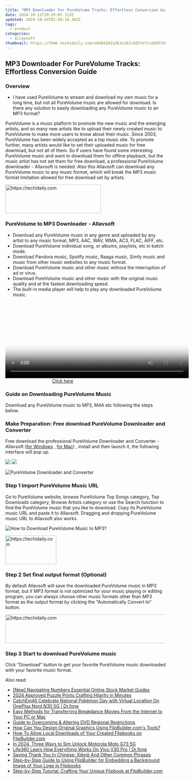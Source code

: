 ```yaml
---
title: "MP3 Downloader For PureVolume Tracks: Effortless Conversion Guide"
date: 2024-10-11T20:29:07.123Z
updated: 2024-10-14T01:50:10.382Z
tags:
  - product
categories:
  - allavsoft
thumbnail: https://thmb.techidaily.com/e8d04162a361e101c6d5fe7cceb85fa9aae79c5e50584f8b8db01d521f6c1c1d.jpg
---
```


## MP3 Downloader For PureVolume Tracks: Effortless Conversion Guide

### Overview

* I have used PureVolume to stream and download my own music for a long time, but not all PureVolume music are allowed for download. Is there any solution to easily downloading any PureVolume music to an MP3 format?

PureVolume is a music platform to promote the new music and the emerging artists, and so many new artists like to upload their newly created music to PureVolume to make more users to know about their music. Since 2003, PureVolume has been widely accepted as a top music site. To promote further, many artists would like to set their uploaded music for free download, but not all of them. So if users have found some interesting PureVolume music and want to download them for offline playback, but the music artist has not set them for free download, a professional PureVolume downloader - Allavsoft is needed. Also this Allavsoft can download any PureVolume music to any music format, which will break the MP3 music format limitation allowed for free download set by artists.

<!-- affiliate ads begin -->
<a href="https://aligracehair.sjv.io/c/5597632/1959773/19272" target="_top" id="1959773">
  <img src="//a.impactradius-go.com/display-ad/19272-1959773" border="0" alt="https://techidaily.com" width="300" height="90"/>
</a>
<img height="0" width="0" src="https://aligracehair.sjv.io/i/5597632/1959773/19272" style="position:absolute;visibility:hidden;" border="0" />
<!-- affiliate ads end -->

### PureVolume to MP3 Downloader - Allavsoft

* Download any PureVolume music in any genre and uploaded by any artist to any music format, MP3, AAC, WAV, WMA, AC3, FLAC, AIFF, etc.
* Download PureVolume individual song, or albums, playlists, etc in batch mode.
* Download Pandora music, Spotify music, Raaga music, Simfy music and music from other music websites to any music format.
* Download PureVolume music and other music without the interruption of ad or virus.
* Download PureVolume music and other music with the original music quality and at the fastest downloading speed.
* The built-in media player will help to play any downloaded PureVolume music.

<!-- affiliate ads begin -->
<span id="1983549">
					<video width="576" height="240" style="cursor:pointer"
           poster="//a.impactradius-go.com/display-clicktoplayimage/1983549.png"
           onclick="if(!this.playClicked){this.play();this.setAttribute('controls',true);this.playClicked=true;}">
	   <source src="//a.impactradius-go.com/display-ad/22993-1983549">
	   <img src="//a.impactradius-go.com/display-clicktoplayimage/1983549.png" style="border: none; height: 100%; width: 100%; object-fit: contain">
	</video>
	<div style="width:360px;text-align:center"><a href="javascript:window.open(decodeURIComponent('https%3A%2F%2Fhomestyler.sjv.io%2Fc%2F5597632%2F1983549%2F22993'), '_blank');void(0);">Click here</a></div>
</span>
<img height="0" width="0" src="https://imp.pxf.io/i/5597632/1983549/22993" style="position:absolute;visibility:hidden;" border="0" />
<!-- affiliate ads end -->

### Guide on Downloading PureVolume Music

Download any PureVolume music to MP3, M4A etc following the steps below.

### Make Preparation: Free download PureVolume Downloader and Converter

Free download the professional PureVolume Downloader and Converter - Allavsoft ([for Windows](https://tools.techidaily.com/allavsoft/products/) , [for Mac](https://tools.techidaily.com/allavsoft/products/)) , install and then launch it, the following interface will pop up.

[![](https://www.allavsoft.com/how-to/../images/how-to/free-download-win.jpg)](https://tools.techidaily.com/allavsoft/products/) [![](https://www.allavsoft.com/how-to/../images/how-to/free-download-mac.jpg)](https://tools.techidaily.com/allavsoft/products/)

![PureVolume Downloader and Converter](https://www.allavsoft.com/how-to/../images/allavsoft/screen-shot-600.jpg)

### Step 1 Import PureVolume Music URL

Go to PureVolume website, browse PureVolume Top Songs category, Top Downloads category, Browse Artists category or use the Search function to find the PureVolume music that you like to download. Copy its PureVolume music URL and paste it to Allavsoft. Dragging and dropping PureVolume music URL to Allavsoft also works.

![How to Download PureVolume Music to MP3?](https://www.allavsoft.com/how-to/../images/how-to/download-rtmp-video/download-rtmp-video.jpg)

<!-- affiliate ads begin -->
<a href="https://malaysia-healthcare-travel-council.pxf.io/c/5597632/1576474/17382" target="_top" id="1576474">
  <img src="//a.impactradius-go.com/display-ad/17382-1576474" border="0" alt="https://techidaily.com" width="160" height="90"/>
</a>
<img height="0" width="0" src="https://malaysia-healthcare-travel-council.pxf.io/i/5597632/1576474/17382" style="position:absolute;visibility:hidden;" border="0" />
<!-- affiliate ads end -->

### Step 2 Set final output format (Optional)

By default Allavsoft will save the downloaded PureVolume music in MP3 format, but if MP3 format is not optimized for your music playing or editing program, you can always choose other music formats other than MP3 format as the output format by clicking the "Automatically Convert to" button.

<!-- affiliate ads begin -->
<a href="https://unicoeye.pxf.io/c/5597632/2134248/18498" target="_top" id="2134248">
  <img src="//a.impactradius-go.com/display-ad/18498-2134248" border="0" alt="https://techidaily.com" width="728" height="90"/>
</a>
<img height="0" width="0" src="https://unicoeye.pxf.io/i/5597632/2134248/18498" style="position:absolute;visibility:hidden;" border="0" />
<!-- affiliate ads end -->

### Step 3 Start to download PureVolume music

Click "Download" button to get your favorite PureVolume music downloaded with your favorite music format.

<ins class="adsbygoogle"
     style="display:block"
     data-ad-format="autorelaxed"
     data-ad-client="ca-pub-7571918770474297"
     data-ad-slot="1223367746"></ins>

<ins class="adsbygoogle"
     style="display:block"
     data-ad-client="ca-pub-7571918770474297"
     data-ad-slot="8358498916"
     data-ad-format="auto"
     data-full-width-responsive="true"></ins>

<span class="atpl-alsoreadstyle">Also read:</span>
<div><ul>
<li><a href="https://facebook-video-share.techidaily.com/new-navigating-numbers-essential-online-stock-market-guides/"><u>[New] Navigating Numbers Essential Online Stock Market Guides</u></a></li>
<li><a href="https://extra-support.techidaily.com/2024-approved-puzzle-prints-crafting-hilarity-in-minutes/"><u>2024 Approved Puzzle Prints Crafting Hilarity in Minutes</u></a></li>
<li><a href="https://android-pokemon-go.techidaily.com/catchemall-celebrate-national-pokemon-day-with-virtual-location-on-oneplus-nord-n30-5g-drfone-by-drfone-virtual-android/"><u>CatchEmAll Celebrate National Pokémon Day with Virtual Location On OnePlus Nord N30 5G | Dr.fone</u></a></li>
<li><a href="https://win-extraordinary.techidaily.com/easy-methods-for-transferring-breakdance-movies-from-the-internet-to-your-pc-or-mac/"><u>Easy Methods for Transferring Breakdance Movies From the Internet to Your PC or Mac</u></a></li>
<li><a href="https://some-approaches.techidaily.com/guide-to-overcoming-and-altering-dvd-regional-restrictions/"><u>Guide to Overcoming & Altering DVD Regional Restrictions</u></a></li>
<li><a href="https://win-extraordinary.techidaily.com/how-can-you-design-original-graphics-using-flipbuildercoms-tools/"><u>How Can You Design Original Graphics Using FlipBuilder.com's Tools?</u></a></li>
<li><a href="https://win-extraordinary.techidaily.com/how-to-allow-local-downloads-of-your-created-flipbooks-on-flipbuildercom/"><u>How To Allow Local Downloads of Your Created Flipbooks on FlipBuilder.com</u></a></li>
<li><a href="https://sim-unlock.techidaily.com/in-2024-three-ways-to-sim-unlock-motorola-moto-g73-5g-by-drfone-android/"><u>In 2024, Three Ways to Sim Unlock Motorola Moto G73 5G</u></a></li>
<li><a href="https://fake-location.techidaily.com/life360-learn-how-everything-works-on-vivo-v30-pro-drfone-by-drfone-virtual-android/"><u>Life360 Learn How Everything Works On Vivo V30 Pro | Dr.fone</u></a></li>
<li><a href="https://mondly-stories.techidaily.com/saying-thank-you-in-chinese-xiexie-and-other-common-phrases/"><u>Saying Thank You In Chinese: Xièxiè And Other Common Phrases</u></a></li>
<li><a href="https://win-extraordinary.techidaily.com/step-by-step-guide-to-using-flipbuilder-for-embedding-a-background-image-of-your-logo-in-flipbooks/"><u>Step-by-Step Guide to Using FlipBuilder for Embedding a Background Image of Your Logo in Flipbooks</u></a></li>
<li><a href="https://win-extraordinary.techidaily.com/step-by-step-tutorial-crafting-your-unique-flipbook-at-flipbuildercom/"><u>Step-by-Step Tutorial: Crafting Your Unique Flipbook at FlipBuilder.com</u></a></li>
</ul></div>

